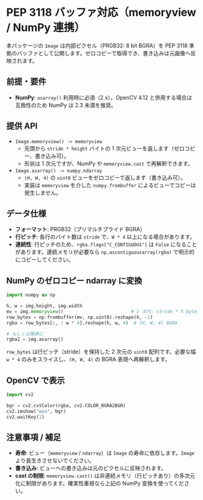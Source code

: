 # PEP 3118 バッファ対応（memoryview / NumPy 連携）

本パッケージの `Image` は内部ピクセル（PRGB32: 8 bit BGRA）を PEP 3118 準拠のバッファとして公開します。ゼロコピーで取得でき、書き込みは元画像へ反映されます。

## 前提・要件

- **NumPy**: `asarray()` 利用時に必須（2.x）。OpenCV 4.12 と併用する場合は互換性のため NumPy は 2.3 未満を推奨。

## 提供 API

- `Image.memoryview() -> memoryview`
  - 先頭から `stride * height` バイトの 1 次元ビューを返します（ゼロコピー、書き込み可）。
  - 形状は 1 次元ですが、NumPy や `memoryview.cast` で再解釈できます。
- `Image.asarray() -> numpy.ndarray`
  - `(H, W, 4)` の `uint8` ビューをゼロコピーで返します（書き込み可）。
  - 実装は `memoryview` を介した `numpy.frombuffer` によるビューでコピーは発生しません。

## データ仕様

- **フォーマット**: PRGB32（プリマルチプライド BGRA）
- **行ピッチ**: 各行のバイト数は `stride` で、`W * 4` 以上になる場合があります。
- **連続性**: 行ピッチのため、`rgba.flags["C_CONTIGUOUS"]` は `False` になることがあります。連続メモリが必要なら `np.ascontiguousarray(rgba)` で明示的にコピーしてください。

## NumPy のゼロコピー ndarray に変換

```python
import numpy as np

h, w = img.height, img.width
mv = img.memoryview()                         # 1 次元: stride * h bytes
row_bytes = np.frombuffer(mv, np.uint8).reshape(h, -1)
rgba = row_bytes[:, : w * 4].reshape(h, w, 4)  # (H, W, 4) BGRA

# もしくは簡単に
rgba2 = img.asarray()
```

`row_bytes` は行ピッチ（stride）を保持した 2 次元の `uint8` 配列です。必要な幅 `w * 4` のみをスライスし、`(H, W, 4)` の BGRA 表現へ再解釈します。

## OpenCV で表示

```python
import cv2

bgr = cv2.cvtColor(rgba, cv2.COLOR_BGRA2BGR)
cv2.imshow("win", bgr)
cv2.waitKey(1)
```

## 注意事項 / 補足

- **寿命**: ビュー（`memoryview` / `ndarray`）は `Image` の寿命に依存します。`Image` より長生きさせないでください。
- **書き込み**: ビューへの書き込みは元のピクセルに反映されます。
- **cast の制限**: `memoryview.cast()` は非連続メモリ（行ピッチあり）の多次元化に制限があります。確実性重視なら上記の NumPy 変換を使ってください。
